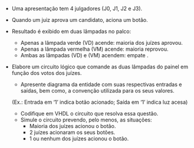 - Uma apresentação tem 4 julgadores (J0, J1, J2 e J3).
- Quando um juiz aprova um candidato, aciona um botão.
- Resultado é exibido em duas lâmpadas no palco:
	- Apenas a lâmpada verde (VD) acende: maioria dos juízes aprovou.
	- Apenas a lâmpada vermelha (VM) acende: maioria reprovou.
	- Ambas as lâmpadas (VD) e (VM) acendem: empate .
- Elabore um circuito lógico que comande as duas lâmpadas do painel em função dos votos dos juízes.
	- Apresente diagrama da entidade com suas respectivas entradas e saídas, bem como, a convenção utilizada para os seus valores.

	(Ex.: Entrada em ‘1’ indica botão acionado; Saída em ‘1’ indica luz acesa)
	- Codifique em VHDL o circuito que resolva essa questão.
	- Simule o circuito prevendo, pelo menos, as situações:
		- Maioria dos juízes acionou o botão.
		- 2 juízes acionaram os seus botões.
		- 1 ou nenhum dos juízes acionou o botão.
